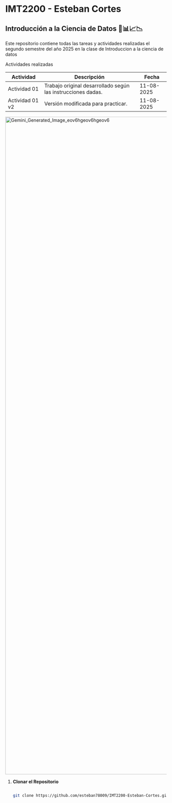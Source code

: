 # IMT2200 - Esteban Cortes

## Introducción a la Ciencia de Datos 🔢📊📈📉

Este repositorio contiene todas las tareas y actividades realizadas el segundo semestre del año 2025 en la clase de Introduccion a la ciencia de datos

Actividades realizadas

| Actividad | Descripción | Fecha |
|-----------|-------------|-------|
| Actividad 01 | Trabajo original desarrollado según las instrucciones dadas. | 11-08-2025 |
| Actividad 01 v2 | Versión modificada para practicar. | 11-08-2025 |


<img width="2048" height="2048" alt="Gemini_Generated_Image_eov6hgeov6hgeov6" src="https://github.com/user-attachments/assets/376ed798-86c6-4c8b-9ce5-e767e6c93282" />



1. **Clonar el Repositorio**
   ```bash

   git clone https://github.com/esteban78009/IMT2200-Esteban-Cortes.git

